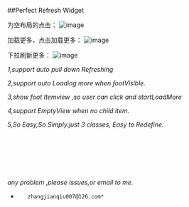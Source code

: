 
##Perfect Refresh Widget

为空布局的点击：
![image](https://github.com/HDHunter/SimpleRefreshSimpleLoadMore/tree/master/screenshots/emptyclick.gif )  

加载更多，点击加载更多：
![image](https://github.com/HDHunter/SimpleRefreshSimpleLoadMore/tree/master/screenshots/loadingmore.gif )  

下拉刷新更多：
![image](https://github.com/HDHunter/SimpleRefreshSimpleLoadMore/tree/master/screenshots/refreshing.gif )  


*1,support auto pull down Refreshing*

*2,support auto Loading more when footVisible.*

*3,show foot Itemview ,so user can click and startLoadMore*

*4,support EmptyView when no child item.*

*5,So Easy,So Simply.just 3 classes, Easy to Redefine.*


<br/>
<br/>
<br/>
<br/>
<br/>

*any problem ,please issues,or email to me.*
*        zhangjianqiu007@126.com*

